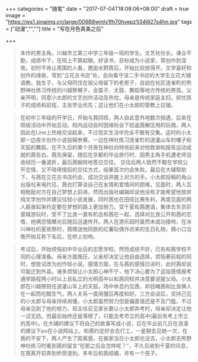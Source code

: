 +++
categories = "随笔"
date = "2017-07-04T18:08:06+08:00"
draft = true
image = "https://ws1.sinaimg.cn/large/006B8wjnly1fh70hvepz1j34i927s4hn.jpg"
tags = ["动漫","",""]
title = "写在月色真美之后"

+++

> 本作的男主角。川越市立第三中学三年级一班的学生。文艺社社长。课业不勤，成绩中下，在班上不算起眼。好读书，目标成为小说家，常创作到深夜。初时不肯让周围的人看，邂逅水野茜后，开始比较放得开。文学喜好和创作的缘故，常到“立花古书店”处，会向看守该二手书店的大学生立花大辅请教。独生子，与父母同住在祖父母留下的老房子，自幼在社区连雀町的熊野神社练习传统的川越祭囃子，会笛子、太鼓、舞蹈等地方传统的男孩。父亲开明，同意小太郎的文艺创作活动及热忱，母亲是传统家庭主妇，担忧孩子的成绩和前程，主张学业优先；这让他们在小太郎的管教上拉锯。

>在初中三年级的开学日，开始与茜同班，两人自此意外地数次相遇，后来在班级活动中开始互动。校内运动会时因缘际会下拾返茜解压用的玩偶，两人因此在Line上热络交谈起来，不过现实生活中完全不敢有交集。这时的小太郎一边夜半创作小说投稿参赛，一边在神社练习连雀町的道灌山车的囃子和天狐的舞蹈，在不久后的某个月夜在神社向特地前来对他致谢和报告运动成就的茜告白。茜先保留，随后在京都的毕业旅行时，因男主角手机遭老师没收经历一番波折，最后茜婉转地答应交往。
交往后两人依然不敢在学校公开恋情，又不晓得情侣的交往方式，结果首次约会失败。最后在大辅帮助下，与茜在立花古书店约会，成功交谈并握上对方的手。小太郎投稿的角山出版社来电约见，茜也打算谈自己在友情和爱情间的困难，见面时，两人互相勉励对方在自己梦想上前进。然而出版社编辑却说他没有才能希望他放弃纯文学创作并建议往轻小说发展，同时茜也在田径比赛失利，再度见面的两人振奋起来约定要在梦想的路上更加努力。受千夏和茜邀请，集体去东京巨蛋城游玩时，受不了比良一直有机会和茜在一起，选择对比良公开和茜的恋情，他俩恋情曝光后随后迅速传开。两人在游乐园时虽然未成功接吻，在冰川神社的夏夜祭时，茜赠送他同款的红薯玩偶作迟来的生日礼物，俩小口当晚开始互称下名后，在桥上初吻。

>考试后，开始烦恼初中毕业后的志愿学校，然而成绩不好，已有和茜学校不同的心理准备。母亲方面施压，父亲却决定让他自由选择，烦恼著前程的同时，想尝试改为创作轻小说。感情方面，在与茜的感情日进时，此时茜却说可能迁到外县。诸多烦恼让小太郎心神不宁，他下决心要为了这段感情报考通学路程两小时以上且私立的光明高中以和茜同校并决意要说服父母。小太郎在川越祭担任道灌山车上的天狐，场中休息约见茜，却目睹茜和比良俩人在一起而吃醋生气，两人关系一度闹僵后再度和好。三方会谈后，坚持己见的小太郎与母亲持续闹僵，小太郎虽然努力但是偏差值还是不及门槛，不过母亲见到了他的努力，班主任召见家长要让小太郎弃考时，母亲却决定让他一试无妨。但最后始终还是落榜了，只能去考市立的高中(最后有考上市立的高中)。在大辅的建议下将自己的故事写成小说，后在毕业前几日在浪漫的建议下po在小说网站上。和茜约定好会去打工，一星期去见她一次，在茜的不安下，两人产生了距离感，在搬家当日小太郎也没去，小太郎去熊野神社练习时看到茜的留言“在那之后会怎样呢？”，不久后收到千夏的讯息，在茜离开前奔到桥旁道别。多年后和茜结婚，并有一个孩子。